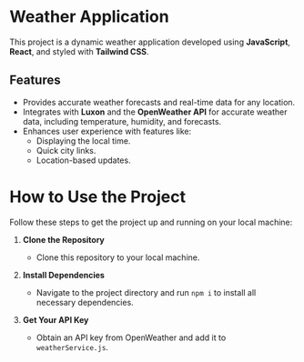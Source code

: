 # Weather Application

This project is a dynamic weather application developed using **JavaScript**, **React**, and styled with **Tailwind CSS**.

## Features

- Provides accurate weather forecasts and real-time data for any location.
- Integrates with **Luxon** and the **OpenWeather API** for accurate weather data, including temperature, humidity, and forecasts.
- Enhances user experience with features like:
  - Displaying the local time.
  - Quick city links.
  - Location-based updates.

# How to Use the Project

Follow these steps to get the project up and running on your local machine:

1. **Clone the Repository**
   - Clone this repository to your local machine.

2. **Install Dependencies**
   - Navigate to the project directory and run `npm i` to install all necessary dependencies.

3. **Get Your API Key**
   - Obtain an API key from OpenWeather and add it to `weatherService.js`.
